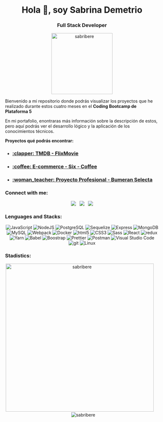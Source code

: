 <h1 align="center">Hola 👋, soy Sabrina Demetrio</h1>
<h3 align="center">Full Stack Developer</h3>
   <div align="center" width="0px">
<img   src="https://media.giphy.com/media/AXtFMwP1ZvjZSBtmGk/giphy.gif" alt="sabribere" width=200 heigth=200/>
</div>

Bienvenido a mi repositorio donde podrás visualizar los proyectos que he realizado durante estos cuatro meses en el **Coding Bootcamp de Plataforma 5**

En mi portafolio, enontraras más información sobre la descripción de estos, pero aquí podrás ver el desarrollo lógico y la aplicación de los conocimientos técnicos. 

**Proyectos qué podrás encontrar:** 
<ul>
   <li><h3><a href='https://github.com/SabriBere/TMDb-FlixMovies'>:clapper: TMDB - FlixMovie </a></li>
<li><h3><a href='https://github.com/SabriBere/E-commerce_SixCoffee'>:coffee: E-commerce - Six - Coffee </a></h3></li>
<li><h3><a href='https://github.com/SabriBere/Bumeran_Selecta'>:woman_teacher: Proyecto Profesional - Bumeran Selecta  </a></h3></li>
</ul>


<h3 align="left">Connect with me:</h3>

<p align="center">
  <a href="mailto:sabrinademetrio96@gmail.com"><img src="https://img.shields.io/badge/Gmail-D14836?style=for-the-badge&logo=gmail&logoColor=white&link=mailto:borjapazr@gmail.com"/></a>&nbsp;&nbsp;
  <a href=""><img src="https://img.shields.io/badge/Discord-7289DA?style=for-the-badge&logo=discord&logoColor=white&link=https://discord.gg/FR9R8dH"/></a>&nbsp;&nbsp;
  <a href="https://www.linkedin.com/in/sabrina-demetrio/"><img src="https://img.shields.io/badge/LinkedIn-0077B5?style=for-the-badge&logo=linkedin&logoColor=white&link=https://www.linkedin.com/in/borjapazr"/></a>
  </p>
  
  <h3 align="left">Lenguages and Stacks:</h3>
  
<p align="center">
  <img alt="JavaScript" src="https://img.shields.io/badge/-JavaScript-F7DF1E?style=flat-square&logo=JavaScript&logoColor=white" /> </a> 
  <img alt="NodeJS" src="https://img.shields.io/badge/-NodeJS-43853d?style=flat-square&logo=Node.js&logoColor=white" />
  <img alt="PostgreSQL" src="https://img.shields.io/badge/-PostgreSQL-336791?style=flat-square&logo=PostgreSQL&logoColor=white" />
  <img alt="Sequelize" src="https://img.shields.io/badge/-Sequelize-blue?style=flat-square&logo=sequelize&logoColor=white"/>
  <img alt="Express" src="https://img.shields.io/badge/-Express-202124?style=flat-square&logo=express&logoColor=white" />  
  <img alt="MongoDB" src="https://img.shields.io/badge/-MongoDB-13aa52?style=flat-square&logo=mongodb&logoColor=white" />
  <img alt="MySQL" src="https://img.shields.io/badge/-My%20Sql-orange?style=flat-square&logo=mysql&logoColor=white" />
  <img alt="Webpack" src="https://img.shields.io/badge/-Webpack-8DD6F9?style=flat-square&logo=webpack&logoColor=white" /> 
  <img alt="Docker" src="https://img.shields.io/badge/-Docker-46a2f1?style=flat-square&logo=docker&logoColor=white" />
  <img alt="html5" src="https://img.shields.io/badge/-HTML5-F8754B?style=flat-square&logo=html5&logoColor=white" />
  <img alt="CSS3" src="https://img.shields.io/badge/-CSS3-%231572B6?style=flat-square&logo=css3" />
  <img alt="Sass" src="https://img.shields.io/badge/-Sass-CC6699?style=flat-square&logo=sass&logoColor=white" />
  <img alt="React" src="https://img.shields.io/badge/-React-45b8d8?style=flat-square&logo=react&logoColor=white" />
  <img alt="redux" src="https://img.shields.io/badge/-Redux-764ABC?style=flat-square&logo=redux&logoColor=white" />
  <img alt="Yarn" src="https://img.shields.io/badge/-Yarn-2C8EBB?style=flat-square&logo=Yarn&logoColor=white" />
  <img alt="Babel" src="https://img.shields.io/badge/-Babel-yellow?style=flat-square&logo=babel&logoColor=white" />
  <img alt="Boostrap" src="https://img.shields.io/badge/-Bootstrap-blueviolet?style=flat-square&logo=bootstrap&logoColor=white"/>
  <img alt="Prettier" src="https://img.shields.io/badge/-Prettier-F7B93E?style=flat-square&logo=prettier&logoColor=white" />
  <img alt="Postman" src="https://img.shields.io/badge/-Postman-F87E38?style=flat-square&logo=postman&logoColor=white" />
  <img alt="Visual Studio Code" src="https://img.shields.io/badge/-Visual_Studio_Code-007ACC?style=flat-square&logo=Visual+Studio+Code&logoColor=white" />
  <img alt="git" src="https://img.shields.io/badge/-Git-F05032?style=flat-square&logo=git&logoColor=white" />
  <img alt="Linux" src="https://img.shields.io/badge/-Linux-FCC624?style=flat-square&logo=Linux&logoColor=white" />
</p>


<h3 align="left">Stadistics:</h3>
<p align="center">
<img align="center" src="https://github-readme-stats.vercel.app/api/top-langs?username=sabribere&show_icons=true&theme=dracula&locale=en&layout=compact" alt="sabribere" width="485"/>
   &nbsp;
   &nbsp;
   &nbsp;
<img align="center" src="https://github-readme-stats.vercel.app/api?username=sabribere&show_icons=true&theme=dracula&locale=en" alt="sabribere" />
</p>


